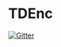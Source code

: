 # TDEnc

[![Gitter](https://badges.gitter.im/TDEnc/Lobby.svg)](https://gitter.im/TDEnc/Lobby?utm_source=badge&utm_medium=badge&utm_campaign=pr-badge&utm_content=badge)